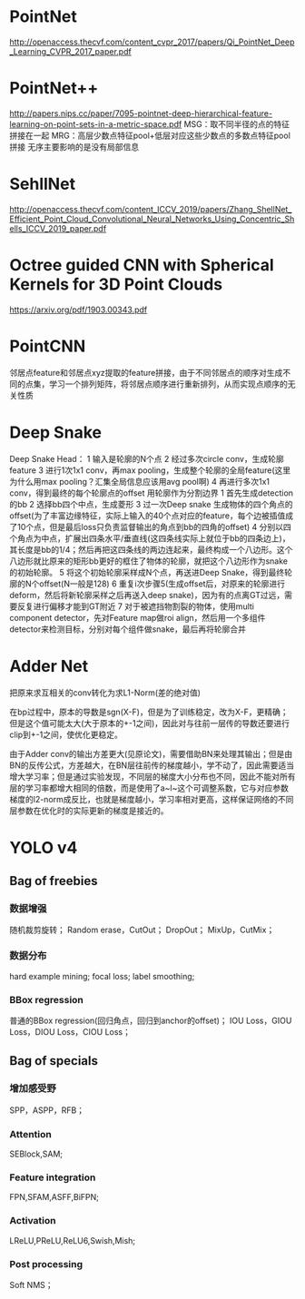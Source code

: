 # PointNet
http://openaccess.thecvf.com/content_cvpr_2017/papers/Qi_PointNet_Deep_Learning_CVPR_2017_paper.pdf

# PointNet++
http://papers.nips.cc/paper/7095-pointnet-deep-hierarchical-feature-learning-on-point-sets-in-a-metric-space.pdf
MSG：取不同半径的点的特征拼接在一起
MRG：高层少数点特征pool+低层对应这些少数点的多数点特征pool拼接
无序主要影响的是没有局部信息

# SehllNet
http://openaccess.thecvf.com/content_ICCV_2019/papers/Zhang_ShellNet_Efficient_Point_Cloud_Convolutional_Neural_Networks_Using_Concentric_Shells_ICCV_2019_paper.pdf

# Octree guided CNN with Spherical Kernels for 3D Point Clouds
https://arxiv.org/pdf/1903.00343.pdf

# PointCNN
邻居点feature和邻居点xyz提取的feature拼接，由于不同邻居点的顺序对生成不同的点集，学习一个排列矩阵，将邻居点顺序进行重新排列，从而实现点顺序的无关性质

# Deep Snake
Deep Snake Head：
1 输入是轮廓的N个点
2 经过多次circle conv，生成轮廓feature
3 进行1次1x1 conv，再max pooling，生成整个轮廓的全局feature(这里为什么用max pooling？汇集全局信息应该用avg pool啊)
4 再进行多次1x1 conv，得到最终的每个轮廓点的offset
用轮廓作为分割边界
1 首先生成detection的bb
2 选择bb四个中点，生成菱形
3 过一次Deep snake 生成物体的四个角点的offset(为了丰富边缘特征，实际上输入的40个点对应的feature，每个边被插值成了10个点，但是最后loss只负责监督输出的角点到bb的四角的offset)
4 分别以四个角点为中点，扩展出四条水平/垂直线(这四条线实际上就位于bb的四条边上)，其长度是bb的1/4；然后再把这四条线的两边连起来，最终构成一个八边形。这个八边形就比原来的矩形bb更好的框住了物体的轮廓，就把这个八边形作为snake的初始轮廓。
5 将这个初始轮廓采样成N个点，再送进Deep Snake，得到最终轮廓的N个offset(N一般是128)
6 重复i次步骤5(生成offset后，对原来的轮廓进行deform，然后将新轮廓采样之后再送入deep snake)，因为有的点离GT过远，需要反复进行偏移才能到GT附近
7 对于被遮挡物割裂的物体，使用multi component detector，先对Feature map做roi align，然后用一个多组件detector来检测目标，分别对每个组件做snake，最后再将轮廓合并

# Adder Net
把原来求互相关的conv转化为求L1-Norm(差的绝对值)

在bp过程中，原本的导数是sgn(X-F)，但是为了训练稳定，改为X-F，更精确；但是这个值可能太大(大于原本的+-1之间)，因此对与往前一层传的导数还要进行clip到+-1之间，使优化更稳定。

由于Adder conv的输出方差更大(见原论文)，需要借助BN来处理其输出；但是由BN的反传公式，方差越大，在BN层往前传的梯度越小，学不动了，因此需要适当增大学习率；但是通过实验发现，不同层的梯度大小分布也不同，因此不能对所有层的学习率都增大相同的倍数，而是使用了a~l~这个可调整系数，它与对应参数梯度的l2-norm成反比，也就是梯度越小，学习率相对更高，这样保证网络的不同层参数在优化时的实际更新的梯度是接近的。

# YOLO v4
## Bag of freebies
### 数据增强
随机裁剪旋转；
Random erase，CutOut；
DropOut；
MixUp，CutMix；

### 数据分布
hard example mining;
focal loss;
label smoothing;

### BBox regression
普通的BBox regression(回归角点，回归到anchor的offset)；
IOU Loss，GIOU Loss，DIOU Loss，CIOU Loss；

##  Bag of specials
### 增加感受野
SPP，ASPP，RFB；

### Attention
SEBlock,SAM;

### Feature integration
FPN,SFAM,ASFF,BiFPN;

### Activation
LReLU,PReLU,ReLU6,Swish,Mish;

### Post processing
Soft NMS；